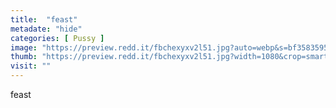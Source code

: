 ```yaml
---
title:  "feast"
metadate: "hide"
categories: [ Pussy ]
image: "https://preview.redd.it/fbchexyxv2l51.jpg?auto=webp&s=bf358359558c96fa3b451b6b5384c36466d00f07"
thumb: "https://preview.redd.it/fbchexyxv2l51.jpg?width=1080&crop=smart&auto=webp&s=78292199fce666649340becce6c7837859cc540b"
visit: ""
---
```

feast

